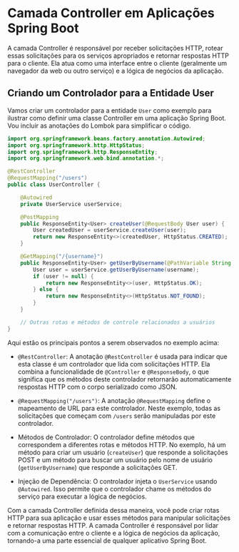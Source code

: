 # Camada Controller em Aplicações Spring Boot

A camada Controller é responsável por receber solicitações HTTP, rotear essas solicitações para os serviços apropriados e retornar respostas HTTP para o cliente. Ela atua como uma interface entre o cliente (geralmente um navegador da web ou outro serviço) e a lógica de negócios da aplicação.

## Criando um Controlador para a Entidade User

Vamos criar um controlador para a entidade `User` como exemplo para ilustrar como definir uma classe Controller em uma aplicação Spring Boot. Vou incluir as anotações do Lombok para simplificar o código.

```java
import org.springframework.beans.factory.annotation.Autowired;
import org.springframework.http.HttpStatus;
import org.springframework.http.ResponseEntity;
import org.springframework.web.bind.annotation.*;

@RestController
@RequestMapping("/users")
public class UserController {

    @Autowired
    private UserService userService;

    @PostMapping
    public ResponseEntity<User> createUser(@RequestBody User user) {
        User createdUser = userService.createUser(user);
        return new ResponseEntity<>(createdUser, HttpStatus.CREATED);
    }

    @GetMapping("/{username}")
    public ResponseEntity<User> getUserByUsername(@PathVariable String username) {
        User user = userService.getUserByUsername(username);
        if (user != null) {
            return new ResponseEntity<>(user, HttpStatus.OK);
        } else {
            return new ResponseEntity<>(HttpStatus.NOT_FOUND);
        }
    }

    // Outras rotas e métodos de controle relacionados a usuários
}
```

Aqui estão os principais pontos a serem observados no exemplo acima:

- `@RestController`: A anotação `@RestController` é usada para indicar que esta classe é um controlador que lida com solicitações HTTP. Ela combina a funcionalidade de `@Controller` e `@ResponseBody`, o que significa que os métodos deste controlador retornarão automaticamente respostas HTTP com o corpo serializado como JSON.

- `@RequestMapping("/users")`: A anotação `@RequestMapping` define o mapeamento de URL para este controlador. Neste exemplo, todas as solicitações que começam com `/users` serão manipuladas por este controlador.

- Métodos de Controlador: O controlador define métodos que correspondem a diferentes rotas e métodos HTTP. No exemplo, há um método para criar um usuário (`createUser`) que responde a solicitações POST e um método para buscar um usuário pelo nome de usuário (`getUserByUsername`) que responde a solicitações GET.

- Injeção de Dependência: O controlador injeta o `UserService` usando `@Autowired`. Isso permite que o controlador chame os métodos do serviço para executar a lógica de negócios.

Com a camada Controller definida dessa maneira, você pode criar rotas HTTP para sua aplicação e usar esses métodos para manipular solicitações e retornar respostas HTTP. A camada Controller é responsável por lidar com a comunicação entre o cliente e a lógica de negócios da aplicação, tornando-a uma parte essencial de qualquer aplicativo Spring Boot.